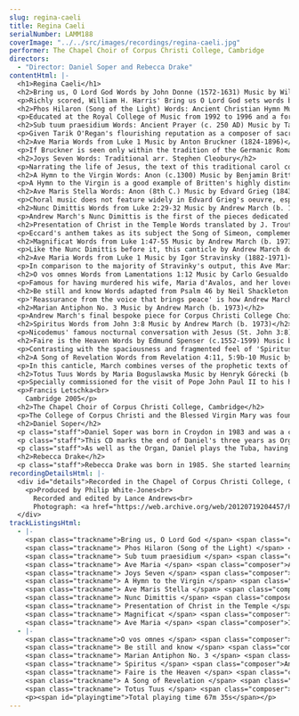 ```yaml
---
slug: regina-caeli
title: Regina Caeli
serialNumber: LAMM188
coverImage: "../../src/images/recordings/regina-caeli.jpg"
performer: The Chapel Choir of Corpus Christi College, Cambridge
directors:
  - "Director: Daniel Soper and Rebecca Drake"
contentHtml: |-
  <h1>Regina Caeli</h1>
  <h2>Bring us, O Lord God Words by John Donne (1572-1631) Music by William Harris (1883-1973)</h2>
  <p>Richly scored, William H. Harris' Bring us O Lord God sets words by the metaphysical poet John Donne with an almost metaphysical sense of harmony. The second of his two motets for double choir, both written in the key of D-flat major, this work displays much of Harris' characteristic word-painting and also his flair for choral writing, showing the influence of his education at the Royal College of Music and having been organist at New College and Christ Church, Oxford.</p>
  <h2>Phos Hilaron (Song of the Light) Words: Ancient Christian Hymn Music by Andrew March (b. 1973)</h2>
  <p>Educated at the Royal College of Music from 1992 to 1996 and a former winner of a Royal Philharmonic Society composition prize, Andrew March's considerable skill as an orchestral composer is clearly demonstrated in this work. Displaying much of the luminous sound-world of Harris' motet, the theme of light, though not the major theme of this CD, is continued in March's setting of the Ancient Christian Hymn Phos Hilaron – 'Song of the Light'. Although mainly homophonic in texture, March's ambitonality, spaciousness of arrangement and rhythmic intensity, particularly in the opening few bars, create an attractive and highly innovative style.</p>
  <h2>Sub tuum praesidium Words: Ancient Prayer (c. 250 AD) Music by Tarik O'Regan (b. 1978)</h2>
  <p>Given Tarik O'Regan's flourishing reputation as a composer of sacred choral music, it is no surprise that this passacaglia in memoriam is both sensitively and innovatively written, combining transparent harmony with a mellifluent melodic language. Educated at New College, Oxford, sometime composer in residence at Corpus Christi College, Cambridge and holder of the Fulbright Chester Schirmer Fellowship in Music Composition at Columbia University and a Radcliffe Institute Fellowship at Harvard University, O'Regan brings his considerable academic pedigree to this carefully constructed motet, a work whose text is a Marian prayer. Originally commissioned by Corpus Christi College, Cambridge for a reunion of former Choral and Organ scholars, it is fitting that its first recording should be by current Choral and Organ scholars of the College.</p>
  <h2>Ave Maria Words from Luke 1 Music by Anton Bruckner (1824-1896)</h2>
  <p>If Bruckner is seen only within the tradition of the Germanic Romantic school then one runs the risk of ignoring the deep spiritual motivation which, like Bach before him, provided the major impetus behind his musical career. Influenced by his monastic education and maintained through his career as a church musician, the expression of soli Deo gratias is seen at its greatest, some might say, in his series of motets, each one a masterpiece of miniaturist expression. Unlike the previous two works, Bruckner's harmony is conventional, though his range of dynamic expression and simple choral writing creates a spacious sense of beauty, appropriate, perhaps, to its Marian theme.</p>
  <h2>Joys Seven Words: Traditional arr. Stephen Cleobury</h2>
  <p>Narrating the life of Jesus, the text of this traditional carol continues the Marian theme of the recording by describing the events from Mary's perspective, delineated as her Joys Seven: the birth of Jesus Christ, his curing of the lame, curing of the blind, his reading of the Bible 'o'er', his bringing of the dead alive, his crucifixion and his resurrection, wearing the 'crown of heaven'. Although better known as Director of Music at King's College, Cambridge, Stephen Cleobury is also a composer and arranger of choral music of considerable skill, as can be heard here in this lively and attractive arrangement. The only accompanied work on this recording, Cleobury creates a variety of textures and colours, varying the traditional melody and gradually building up to the climactic final verse.</p>
  <h2>A Hymn to the Virgin Words: Anon (c.1300) Music by Benjamin Britten (1913-1976)</h2>
  <p>A Hymn to the Virgin is a good example of Britten's highly distinctive choral canon. Written for choir and semi-chorus, contrasting the more homogeneous sound of the English verses with the single voices of the Latin text, it creates a sense of call-and-response reinforcing the feeling that this is a hymn and not an anthem or motet. Despite Britten being a twentieth-century composer, his harmony is mostly conventional, maintaining his reputation as being 'eclectically conservative'.</p>
  <h2>Ave Maris Stella Words: Anon (8th C.) Music by Edvard Grieg (1843-1907)</h2>
  <p>Choral music does not feature widely in Edvard Grieg's oeuvre, especially not of the sacred variety, but his gift for sweeping melodies, such as in his famous Piano Concerto, is certainly in evidence here. Again this is very much a miniature, just two verses linked by sections for upper and lower voices in which previous lines of the text are repeated. The text, revering Mary as 'star of the sea' reflects the delicacy of Grieg's writing, particularly in the phrases for soprano and alto, the soaring lines of the First Soprano line reflecting the ethereal quality of the words.</p>
  <h2>Nunc Dimittis Words from Luke 2:29-32 Music by Andrew March (b. 1973)</h2>
  <p>Andrew March's Nunc Dimittis is the first of the pieces dedicated to Corpus Christi College, inspired by hearing the choir sing during a service at Salisbury Cathedral in the summer of 2004. Still maintaining his idiosyncratic harmonic language, the texture is more homophonic than some of his other pieces, although he sometimes emphasises the text with syncopation. March aims for an atmosphere of optimism in his piece, though it is more stillness that pervades, particularly in the gradual build-up to the Gloria. As a direct response to the Salisbury service, March hopes to capture the bright, youthful tone of the choir.</p>
  <h2>Presentation of Christ in the Temple Words translated by J. Troutbeck Music by Johannes Eccard (1553-1611)</h2>
  <p>Eccard's anthem takes as its subject the Song of Simeon, complementing the Nunc Dimittis before it. The text translated by The Rev'd J. Troutbeck concerns the presentation of Christ in the Temple by Mary, and Simeon's prophecy that he is 'the hope of Israel'. Johannes Eccard sang under Lassus at the Munich Court and became Kappelmeister under Margrave Georg Friedrich of Prussia. He is best known for his hymn tunes and anthems, and foreshadowed Bach by using musical expression to convey the meaning of the text. This can be particularly seen in this work, such as the dynamic contrast between 'may gently fall asleep' and 'with thee wake', and the dotted, almost lullaby-like rhythm of 'may gently fall asleep.'</p>
  <h2>Magnificat Words from Luke 1:47-55 Music by Andrew March (b. 1973)</h2>
  <p>Like the Nunc Dimittis before it, this canticle by Andrew March does not form part of an Evening Service but is a completely independent piece. Originally written for Dr. Jo-Michael Scheibe, Director of Choral Studies at the University of Miami, unfortunate circumstances owing to the spate of devastating hurricanes in the State of Florida meant that the piece went unperformed. Although originally lacking a Gloria, this was later added to enable liturgical performance. This piece, a more polyphonic work, possesses a capricious and lightly flowing quality.</p>
  <h2>Ave Maria Words from Luke 1 Music by Igor Stravinsky (1882-1971)</h2>
  <p>In comparison to the majority of Stravinky's output, this Ave Maria is both rhythmically and harmonically simple, although its simplicity in many ways adds to its beauty. The influence of the Russian Orthodox Church is clearly evident in this work, particularly in its vocal writing and its homophonic texture. Despite its relatively conventional harmony, Stravinsky adds a characteristic touch by writing his 'Amen' in A-major although the majority of the piece is in C major. This device is also used in his Symphony of Psalms where in the first movement there is a similar contrast between E minor and G major.</p>
  <h2>O vos omnes Words from Lamentations 1:12 Music by Carlo Gesualdo (1560-1613)</h2>
  <p>Famous for having murdered his wife, Maria d'Avalos, and her lover having caught them in flagrante, this traumatic incident in Gesualdo's life affected his composition, particularly contributing to its dissonant harmony and chromatic melody. Its placing after the Ave Maria is particularly apposite given Stravinsky's admiration for Gesualdo, a composer who suffered greatly from depression bordering on masochistic melancholia. Like Eccard, Gesualdo is unusual for his time, using his music to convey the meaning of the text, especially in the opening call to 'O vos omnes', the dramatic chords and graduating dynamics forming a vibrant call to attention.</p>
  <h2>Be still and know Words adapted from Psalm 46 by Neil Shackleton Music by Andrew March (b. 1973)</h2>
  <p>'Reassurance from the voice that brings peace' is how Andrew March describes the message of this anthem's text. With words from Psalm 46, the piece starts with calm and stillness, achieved through the use of a very slow tempo, portraying the only moment in the Psalm where God himself speaks: 'Be Still and Know that I am God'. This then changes to a more fragmented polyphonic section, reflecting the tempestuous nature of the words, 'though waters roar and mountains fall into the midst of the sea'; the choir then unite to sing 'The Lord Almighty is with us'. The opening mood returns once more to close the anthem with its opening statement: 'Be still and Know that I am God'.</p>
  <h2>Marian Antiphon No. 3 Music by Andrew March (b. 1973)</h2>
  <p>Andrew March's final bespoke piece for Corpus Christi College Choir, the choice of text for this piece was inspired by the dual dedication of the College, properly The College of Corpus Christi and the Blessed Virgin Mary. Having looked carefully at all four of the Marian Antiphons, March was drawn to the text of the third of the Evening Vespers, since in the Regina Caeli, the reiteration of the 'Alleluias' offered an obvious structure for the piece. The motet is in eight parts, producing a strong, thickly-voiced sonority and distinct quasi-Orthodox sound, partly due to the tenors and basses being sempre divisi.</p>
  <h2>Spiritus Words from John 3:8 Music by Andrew March (b. 1973)</h2>
  <p>Nicodemus' famous nocturnal conversation with Jesus (St. John 3:8) forms the inspiration for this anthem, March using only a single verse reflecting a minimalist aspect of his music. This anthem is written for a Cathedral acoustic, where the fragmented, overlapping and dissonant phrases can echo around the building in the bar rests which March leaves for precisely this effect. In the composer's words, 'I wanted to create a choral anthem...where quite literally the listener can hear wispy gestures or strands, like a breath of air, but they cannot quite discern where the sound is coming from or where it is going to'.</p>
  <h2>Faire is the Heaven Words by Edmund Spenser (c.1552-1599) Music by William Harris (1883-1973)</h2>
  <p>Contrasting with the spaciousness and fragmented feel of 'Spiritus', Faire is the Heaven has a more intense atmosphere, the changing time-signatures and keys reflecting Edmund Spenser's expressive words. Harris' masterful choral writing creates a great sense of momentum, particularly in the fast sections where the overlapping choirs spur each other on to the allargando climax of the piece: 'These then in faire each other farre excelling'. Taught by Charles Wood and Walford Davies and drawing on Parry's 'Songs of Farewell', Harris' opulent Romanticism reaches its apogee in this piece, his melodic and harmonic talents exploited to the full. Indeed, some might say that in this case Harris' 'mortall tongue' more than 'hope[s] to expresse the image of such endlesse perfectnesse'.</p>
  <h2>A Song of Revelation Words from Revelation 4:11, 5:9b-10 Music by Andrew March (b. 1973)</h2>
  <p>In this canticle, March combines verses of the prophetic texts of Revelation 4:11 and 5:9b -10. The piece is freely notated, without bar-lines or meter, and much of the rhythm is left to the discretion of the conductor. A reprise in the form of a short coda ends the piece quoting the ancillary text: 'To the One who sits on the throne and to the Lamb...'</p>
  <h2>Totus Tuus Words by Maria Boguslawska Music by Henryk Górecki (b. 1933)</h2>
  <p>Specially commissioned for the visit of Pope John Paul II to his homeland of Poland in June 1987, this piece, with words by Maria Boguslawska, ends the disc confirming strongly its Marian theme, the opening four bars exclaiming 'Maria, Maria! Maria, Maria!' Altthough Górecki is known internationally as a leading figure of the Polish avant-garde movement, this piece owes more to the music of the Orthodox Church than to modernism, especially in its repetitive phrases and homophonic texture.</p>
  <p>Francis Letschka<br>
    Cambridge 2005</p>
  <h2>The Chapel Choir of Corpus Christi College, Cambridge</h2>
  <p>The College of Corpus Christi and the Blessed Virgin Mary was founded in 1352 and is one of the oldest Colleges in the University of Cambridge. The <a href="https://web.archive.org/web/20120719204457/http://www.corpus.cam.ac.uk/choir">chapel choir</a> is made up of students (some Choral Scholars, some volunteers) from across the University studying a wide range of subjects and sings for three services a week during term time. It has until now been rehearsed, directed and accompanied solely by the two undergraduate Organ Scholars, which made it an attractive college for organ scholars wishing to develop their conducting skills. As of 2005, the College has appointed a Director of Music to oversee the running of the choir and to ensure that high standards continue through successive years, as well as encouraging music outside chapel. There are annual choir tours, going abroad every three years, and the choir has been to Prague, Venice and U.S.A. in recent years, as well as to Salisbury and Bristol Cathedrals.</p>
  <h2>Daniel Soper</h2>
  <p class="staff">Daniel Soper was born in Croydon in 1983 and was a chorister at Canterbury Cathedral from the age of eight. Whilst completing his A-levels at Trinity School, Croydon, he was Organ Scholar at Croydon Parish Church, and he spent his Gap Year at Chelmsford Cathedral as Organ Scholar.</p>
  <p class="staff">This CD marks the end of Daniel's three years as Organ Scholar of Corpus Christi College, Cambridge where he read for a Music Degree. He is now Assistant Organist of Winchester College, and it is his intention to pursue a career in Cathedral music. He is an Associate of the Royal College of Organists.</p>
  <p class="staff">As well as the Organ, Daniel plays the Tuba, having outgrown both the Cornet and Trombone. Aside from music, he enjoys using computers and creating websites.</p>
  <h2>Rebecca Drake</h2>
  <p class="staff">Rebecca Drake was born in 1985. She started learning the organ whilst at Wimbledon High School, where she also won the Associated Board of the Royal Schools of Music Sheila Mossmann Prize for the piano and was awarded the DipABRSM. Rebecca sings and plays the violin, and enjoys playing in and conducting the Corpus Christi College Orchestra. After completing her law degree at Corpus Christi College, where she is also Organ Scholar, Rebecca hopes to train to become a barrister. Aside from music and law, Rebecca is a keen rider and enjoys polo.</p>
recordingDetailsHtml: |-
  <div id="details">Recorded in the Chapel of Corpus Christi College, Cambridge on 21st and 22nd March 2005 by kind permission of the Master and Fellows
    <p>Produced by Philip White-Jones<br>
      Recorded and edited by Lance Andrews<br>
      Photograph: <a href="https://web.archive.org/web/20120719204457/http://www.derringer.co.uk/">Michael Derringer</a></p>
  </div>
trackListingsHtml:
  - |-
    <span class="trackname">Bring us, O Lord God </span> <span class="composer">William Harris</span><br>
    <span class="trackname"> Phos Hilaron (Song of the Light) </span> <span class="composer">Andrew March</span><br>
    <span class="trackname"> Sub tuum praesidium </span> <span class="composer">Tarik O'Regan</span><br>
    <span class="trackname"> Ave Maria </span> <span class="composer">Anton Bruckner</span><br>
    <span class="trackname"> Joys Seven </span> <span class="composer">arr. Stephen Cleobury</span><br>
    <span class="trackname"> A Hymn to the Virgin </span> <span class="composer">Benjamin Britten</span><br>
    <span class="trackname"> Ave Maris Stella </span> <span class="composer">Edvard Grieg</span><br>
    <span class="trackname"> Nunc Dimittis </span> <span class="composer">Andrew March</span><br>
    <span class="trackname"> Presentation of Christ in the Temple </span> <span class="composer">Johannes Eccard</span><br>
    <span class="trackname"> Magnificat </span> <span class="composer">Andrew March</span><br>
    <span class="trackname"> Ave Maria </span> <span class="composer">Igor Stravinsky</span>
  - |-
    <span class="trackname">O vos omnes </span> <span class="composer">Carlo Gesualdo</span><br>
    <span class="trackname"> Be still and know </span> <span class="composer">Andrew March</span><br>
    <span class="trackname"> Marian Antiphon No. 3 </span> <span class="composer">Andrew March</span><br>
    <span class="trackname"> Spiritus </span> <span class="composer">Andrew March</span><br>
    <span class="trackname"> Faire is the Heaven </span> <span class="composer">William Harris</span><br>
    <span class="trackname"> A Song of Revelation </span> <span class="composer">Andrew March</span><br>
    <span class="trackname"> Totus Tuus </span> <span class="composer">Henryk Górecki</span>
    <p><span id="playingtime">Total playing time 67m 35s</span></p>
---
```

